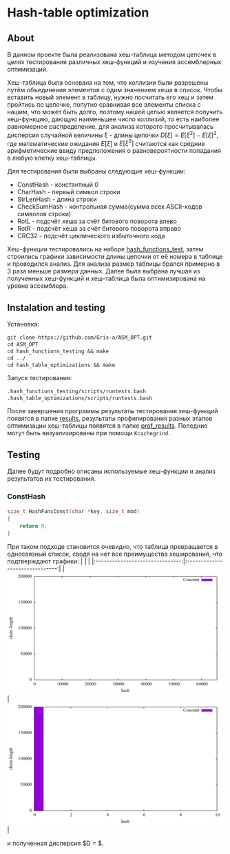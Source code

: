 # Hash-table optimization

## About

В данном проекте была реализована хеш-таблица методом цепочек в целях тестирования различных хеш-функций и изучения ассемблерных оптимизаций.

Хеш-таблица была основана на том, что коллизии были разрешены путём объединения элементов с одим значением хеша в список. Чтобы вставить новый элемент в таблицу, нужно посчитать его хеш и затем пройтись по цепочке, попутно сравнивая все элементы списка с нашим, что может быть долго, поэтому нашей целью является получить хеш-функцию, дающую наименьшее число коллизий, то есть наиболее равномерное распределение, для анализа которого просчитывалась дисперсия случайной величины ξ - длины цепочки $D[ξ] = Ε[ξ^2] - Ε[ξ]^2$, где математические ожидания $E[ξ]$ и $Ε[ξ^2]$ считаются как средние арифметические ввиду предположения о равновероятности попадания в любую клетку хеш-таблицы.

Для тестирования были выбраны следующие хеш-функции:

- ConstHash    - константный 0
- CharHash     - первый символ строки
- StrLenHash   - длина строки
- CheckSumHash - контрольная сумма(сумма всех ASCII-кодов символов строки)
- RotL         - подсчёт хеша за счёт битового поворота влево
- RotR         - подсчёт хеша за счёт битового поворота вправо
- CRC32        - подсчёт циклического избыточного кода

Хеш-функции тестировались на наборе [hash_functions_test](hash_functions_testing/data/hash_functions_test.txt), затем строились графики зависимости длины цепочки от её номера в таблице и проводился анализ. Для анализа размер таблицы брался примерно в 3 раза меньше размера данных. Далее была выбрана лучшая из полученных хеш-функций и хеш-таблица была оптимизирована на уровне ассемблера.

## Instalation and testing

Установка:

    git clone https://github.com/Gris-a/ASM_OPT.git
    cd ASM_OPT
    cd hash_functions_testing && make
    cd ../
    cd hash_table_optimizations && make

Запуск тестирования:

    .hash_functions_testing/scripts/runtests.bash
    .hash_table_optimizations/scripts/runtests.bash

После завершения программы результаты тестирования хеш-функций появятся в папке [results](/hash_functions_testing/data/results), результаты профилирования разных этапов оптимизации хеш-таблицы появятся в папке [prof_results](/hash_table_optimizations/data/prof_results). Поледние могут быть визуализированы при помощи `Kcachegrind`.

## Testing

Далее будут подробно описаны используемые хеш-функции и анализ результатов их тестирования.

### ConstHash

```C
size_t HashFuncConst(char *key, size_t mod)
{
    return 0;
}

```

При таком подходе становится очевидно, что таблица превращается в односвязный список, сводя на нет все преимущества хеширования, что подтверждают графики:
|                                 |                                 |
|:-------------------------------:|:-------------------------------:|
|![](/readme_assets/ConstHash.png)|![](/readme_assets/1ConstHash.png)|

и полученная дисперсия $D = $.